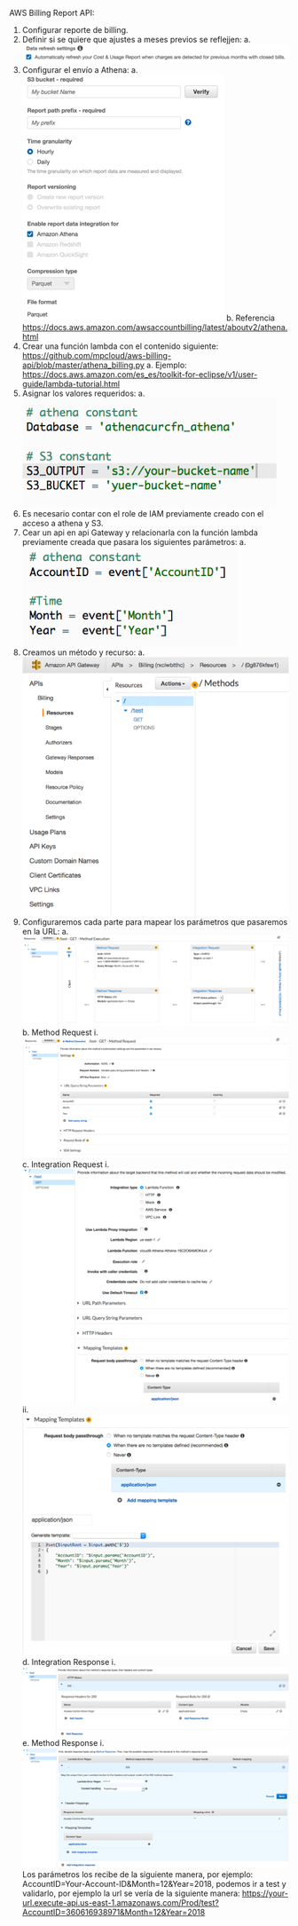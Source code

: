 AWS Billing Report API:

1.	Configurar reporte de billing.
2.	Definir si se quiere que ajustes a meses previos se reflejjen:
a.	 ![](images/1.png)
3.	Configurar el envío a Athena:
a.	 ![](images/2.jpg)
b.	Referencia https://docs.aws.amazon.com/awsaccountbilling/latest/aboutv2/athena.html
4.	Crear una función lambda con el contenido siguiente: https://github.com/mpcloud/aws-billing-api/blob/master/athena_billing.py
a.	Ejemplo: https://docs.aws.amazon.com/es_es/toolkit-for-eclipse/v1/user-guide/lambda-tutorial.html
5.	Asignar los valores requeridos:
a.	 ![](images/3.png)
6.	Es necesario contar con el role de IAM previamente creado con el acceso a athena y S3.
7.	Cear un api en api Gateway y relacionarla con la función lambda previamente creada que pasara los siguientes parámetros:
a.	 ![](images/4.png)
8.	Creamos un método y recurso:
a.	 ![](images/5.png)
9.	Configuraremos cada parte para mapear los parámetros que pasaremos en la URL:
a.	 ![](images/6.png)
b.	Method Request
i.   ![](images/7.png)
c.	Integration Request
i.   ![](images/8.png) 
ii.  ![](images/9.png)     
d.	Integration Response
i.  ![](images/10.png)     
e.	Method Response
i.  ![](images/11.png)     
Los parámetros los recibe de la siguiente manera, por ejemplo: AccountID=Your-Account-ID&Month=12&Year=2018, podemos ir a test y validarlo, por ejemplo la url se vería de la siguiente manera: https://your-url.execute-api.us-east-1.amazonaws.com/Prod/test?AccountID=360616938971&Month=12&Year=2018

